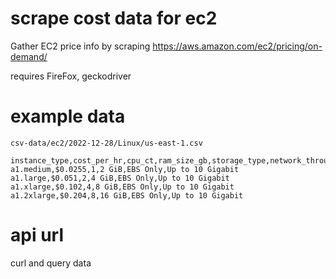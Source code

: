 # scrape cost data for ec2

Gather EC2 price info by scraping <https://aws.amazon.com/ec2/pricing/on-demand/>

requires FireFox, geckodriver

# example data

`csv-data/ec2/2022-12-28/Linux/us-east-1.csv`
```
instance_type,cost_per_hr,cpu_ct,ram_size_gb,storage_type,network_throughput
a1.medium,$0.0255,1,2 GiB,EBS Only,Up to 10 Gigabit
a1.large,$0.051,2,4 GiB,EBS Only,Up to 10 Gigabit
a1.xlarge,$0.102,4,8 GiB,EBS Only,Up to 10 Gigabit
a1.2xlarge,$0.204,8,16 GiB,EBS Only,Up to 10 Gigabit
```

# api url

curl and query data
